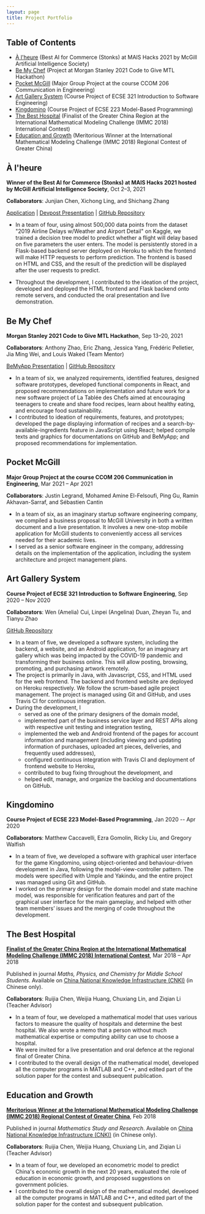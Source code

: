 ```yaml
---
layout: page
title: Project Portfolio
---
```


## Table of Contents

* [À l'heure](#à-lheure) (Best AI for Commerce (Stonks) at MAIS Hacks 2021 by McGill Artificial Intelligence Society)
* [Be My Chef](#be-my-chef) (Project at Morgan Stanley 2021 Code to Give MTL Hackathon)
* [Pocket McGill](#pocket-mcgill) (Major Group Project at the course CCOM 206 Communication in Engineering)
* [Art Gallery System](#art-gallery-system) (Course Project of ECSE 321 Introduction to Software Engineering)
* [Kingdomino](#kingdomino) (Course Project of ECSE 223 Model-Based Programming)
* [The Best Hospital](#the-best-hospital) (Finalist of the Greater China Region at the International Mathematical Modeling Challenge (IMMC 2018) International Contest)
* [Education and Growth](#education-and-growth) (Meritorious Winner at the International Mathematical Modeling Challenge (IMMC 2018) Regional Contest of Greater China)

## À l'heure

**Winner of the Best AI for Commerce (Stonks) at MAIS Hacks 2021 hosted by McGill Artificial Intelligence Society**, Oct 2–3, 2021

**Collaborators**: Junjian Chen, Xichong Ling, and Shichang Zhang

[Application](https://cs.mcgill.ca/~zjiang27/projects/alheure) \| [Devpost Presentation](https://devpost.com/software/smart-delay) \| [GitHub Repository](https://github.com/zhekai-jiang/alheure)

* In a team of four, using almost 500,000 data points from the dataset "2019 Airline Delays w/Weather and Airport Detail" on Kaggle, we trained a decision tree model to predict whether a flight will delay based on five parameters the user enters. The model is persistently stored in a Flask-based backend server deployed on Heroku to which the frontend will make HTTP requests to perform prediction. The frontend is based on HTML and CSS, and the result of the prediction will be displayed after the user requests to predict.

* Throughout the development, I contributed to the ideation of the project, developed and deployed the HTML frontend and Flask backend onto remote servers, and conducted the oral presentation and live demonstration.

## Be My Chef

**Morgan Stanley 2021 Code to Give MTL Hackathon**, Sep 13–20, 2021   

**Collaborators**: Anthony Zhao, Eric Zhang, Jessica Yang, Frédéric Pelletier, Jia Ming Wei, and Louis Waked (Team Mentor)

[BeMyApp Presentation](https://codetogive.bemyapp.com/#/projects/6147e69b880a5d002da2d2e6) \| [GitHub Repository](https://github.com/zhekai-jiang/BeMyChefPWA)   

* In a team of six, we analyzed requirements, identified features, designed software prototypes, developed functional components in React, and proposed recommendations on implementation and future work for a new software project of La Tablée des Chefs aimed at encouraging teenagers to create and share food recipes, learn about healthy eating, and encourage food sustainability.
* I contributed to ideation of requirements, features, and prototypes; developed the page displaying information of recipes and a search-by-available-ingredients feature in JavaScript using React; helped compile texts and graphics for documentations on GitHub and BeMyApp; and proposed recommendations for implementation.

## Pocket McGill

**Major Group Project at the course CCOM 206 Communication in Engineering**, Mar 2021 – Apr 2021   

**Collaborators**: Justin Legrand, Mohamed Amine El-Felsoufi, Ping Gu, Ramin Akhavan-Sarraf, and Sébastien Cantin
* In a team of six, as an imaginary startup software engineering company, we compiled a business proposal to McGill University in both a written document and a live presentation. It involves a new one-stop mobile application for McGill students to conveniently access all services needed for their academic lives.
* I served as a senior software engineer in the company, addressing details on the implementation of the application, including the system architecture and project management plans.

## Art Gallery System

**Course Project of ECSE 321 Introduction to Software Engineering**, Sep 2020 – Nov 2020   

**Collaborators**: Wen (Amelia) Cui, Linpei (Angelina) Duan, Zheyan Tu, and Tianyu Zhao   

[GitHub Repository](https://github.com/McGill-ECSE321-Fall2020/project-group-09)   
* In a team of five, we developed a software system, including the backend, a website, and an Android application, for an imaginary art gallery which was being impacted by the COVID-19 pandemic and transforming their business online. This will allow posting, browsing, promoting, and purchasing artwork remotely.
* The project is primarily in Java, with Javascript, CSS, and HTML used for the web frontend. The backend and frontend website are deployed on Heroku respectively. We follow the scrum-based agile project management. The project is managed using Git and GitHub, and uses Travis CI for continuous integration.
* During the development, I
  * served as one of the primary designers of the domain model,
  * implemented part of the business service layer and REST APIs along with respective unit testing and integration testing,
  * implemented the web and Android frontend of the pages for account information and management (including viewing and updating information of purchases, uploaded art pieces, deliveries, and frequently used addresses),
  * configured continuous integration with Travis CI and deployment of frontend website to Heroku,
  * contributed to bug fixing throughout the development, and
  * helped edit, manage, and organize the backlog and documentations on GitHub.

## Kingdomino

**Course Project of ECSE 223 Model-Based Programming**, Jan 2020 -- Apr 2020   

**Collaborators**: Matthew Caccavelli, Ezra Gomolin, Ricky Liu, and Gregory Walfish
* In a team of five, we developed a software with graphical user interface for the game Kingdomino, using object-oriented and behaviour-driven development in Java, following the model-view-controller pattern. The models were specified with Umple and Yakindu, and the entire project was managed using Git and GitHub.
* I worked on the primary design for the domain model and state machine model, was responsible for verification features and part of the graphical user interface for the main gameplay, and helped with other team members’ issues and the merging of code throughout the development.

## The Best Hospital
[**Finalist of the Greater China Region at the International Mathematical Modeling Challenge (IMMC 2018) International Contest**](http://istem.info/ueditor/php/upload/file/20180510/1525965614903123.pdf), Mar 2018 – Apr 2018   

Published in journal *Maths, Physics, and Chemistry for Middle School Students*. Available on [China National Knowledge Infrastructure (CNKI)](https://kns.cnki.net/kcms/detail/detail.aspx?dbcode=CJFD&dbname=CJFDLASN2019&filename=ZLXY201812020&v=Mjc0NTExVDNxVHJXTTFGckNVUjdxZmJ1WnVGaW5oVTc3S1B5SFRkN0c0SDluTnJZOUhaSVI4ZVgxTHV4WVM3RGg=) (in Chinese only).   

**Collaborators**: Ruijia Chen, Weijia Huang, Chuxiang Lin, and Ziqian Li (Teacher Advisor)

* In a team of four, we developed a mathematical model that uses various factors to measure the quality of hospitals and determine the best hospital. We also wrote a memo that a person without much mathematical expertise or computing ability can use to choose a hospital.
* We were invited for a live presentation and oral defence at the regional final of Greater China.
* I contributed to the overall design of the mathematical model, developed all the computer programs in MATLAB and C++, and edited part of the solution paper for the contest and subsequent publication.

## Education and Growth
[**Meritorious Winner at the International Mathematical Modeling Challenge (IMMC 2018) Regional Contest of Greater China**](http://istem.info/ueditor/php/upload/file/20180510/1525965614903123.pdf), Feb 2018   

Published in journal *Mathematics Study and Research*. Available on [China National Knowledge Infrastructure (CNKI)](https://kns.cnki.net/kcms/detail/detail.aspx?dbcode=CJFD&dbname=CJFDLAST2019&filename=SXYG201912136&v=MDMwMzJUM3FUcldNMUZyQ1VSN3FmYnVadUZpbmhVcnZBTmpYU2FiRzRIOWpOclk1R1lvUjhlWDFMdXhZUzdEaDE=) (in Chinese only).   

**Collaborators**: Ruijia Chen, Weijia Huang, Chuxiang Lin, and Ziqian Li (Teacher Advisor)

* In a team of four, we developed an econometric model to predict China's economic growth in the next 20 years, evaluated the role of education in economic growth, and proposed suggestions on government policies.
* I contributed to the overall design of the mathematical model, developed all the computer programs in MATLAB and C++, and edited part of the solution paper for the contest and subsequent publication.

<script>
  document.getElementById("projects-sidebar-link").classList.add("active")
</script>